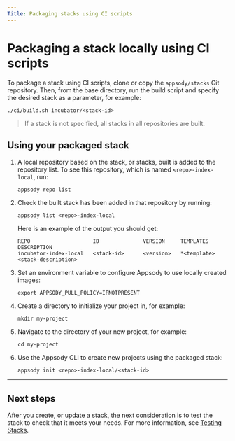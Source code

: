 ```yaml
---
Title: Packaging stacks using CI scripts
---
```


# Packaging a stack locally using CI scripts

To package a stack using CI scripts, clone or copy the `appsody/stacks` Git repository.   Then, from the base directory, run the build script and specify the desired stack as a parameter, for example:
```
./ci/build.sh incubator/<stack-id>
```

> If a stack is not specified, all stacks in all repositories are built.

## Using your packaged stack
1. A local repository based on the stack, or stacks, built is added to the repository list. To see this repository, which is named `<repo>-index-local`, run:
    ```
    appsody repo list
    ```

2. Check the built stack has been added in that repository by running:
    ```
    appsody list <repo>-index-local
    ```
    Here is an example of the output you should get:
    ```
    REPO            	    ID            	VERSION  	TEMPLATES        	DESCRIPTION
    incubator-index-local	<stack-id>	    <version>   *<template>	        <stack-description>
    ```

3. Set an environment variable to configure Appsody to use locally created images:
    ```
    export APPSODY_PULL_POLICY=IFNOTPRESENT
    ```
4. Create a directory to initialize your project in, for example:
    ```
    mkdir my-project
    ```

5. Navigate to the directory of your new project, for example:
    ```
    cd my-project
    ```

6. Use the Appsody CLI to create new projects using the packaged stack:
    ```
    appsody init <repo>-index-local/<stack-id>
    ```

---

## Next steps

After you create, or update a stack, the next consideration is to test the stack to check that it meets your needs. For more information, see [Testing Stacks](test).
